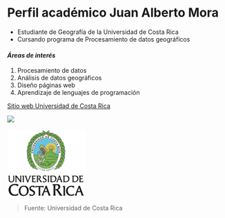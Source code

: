 # **Perfil académico Juan Alberto Mora**

- Estudiante de Geografía de la Universidad de Costa Rica
- Cursando programa de Procesamiento de datos geográficos

#### *Áreas de interés*

1. Procesamiento de datos
2. Análisis de datos geográficos
3. Diseño páginas web
4. Aprendizaje de lenguajes de programación

[Sitio web Universidad de Costa Rica](https://www.ucr.ac.cr/)

![](https://accionsocial.ucr.ac.cr/sites/default/files/herramienta/imagenes/2020-12/firma-promocional-con-texto-blanco.png)

![](ucr.png)

> Fuente: Universidad de Costa Rica

